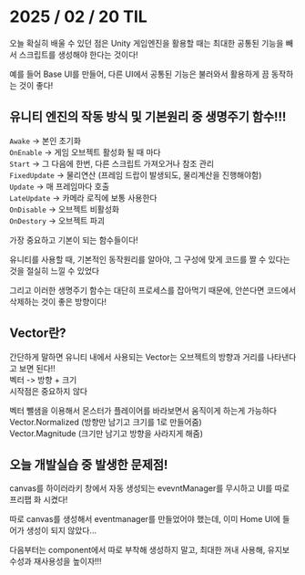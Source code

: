# 2025 / 02 / 20 TIL

오늘 확실히 배울 수 있던 점은 Unity 게임엔진을 활용할 때는 최대한 공통된 기능을 빼서 스크립트를 생성해야 한다는 것이다!

예를 들어 Base UI를 만들어, 다른 UI에서 공통된 기능은 불러와서 활용하게 끔 동작하는 것이 좋다!

## 유니티 엔진의 작동 방식 및 기본원리 중 생명주기 함수!!!

`Awake` -> 본인 초기화  
`OnEnable` -> 게임 오브젝트 활성화 될 때 마다  
`Start` -> 그 다음에 한번, 다른 스크립트 가져오거나 참조 관리  
`FixedUpdate` -> 물리연산 (프레임 드랍이 발생되도, 물리계산을 진행해야함)  
`Update` -> 매 프레임마다 호출  
`LateUpdate` -> 카메라 로직에 보통 사용한다    
`OnDisable` -> 오브젝트 비활성화  
`OnDestory` -> 오브젝트 파괴  

가장 중요하고 기본이 되는 함수들이다!  

유니티를 사용할 때, 기본적인 동작원리를 알아야, 그 구성에 맞게 코드를 짤 수 있다는 것을 절실히 느낄 수 있었다  

그리고 이러한 생명주기 함수는 대단히 프로세스를 잡아먹기 때문에, 안쓴다면 코드에서 삭제하는 것이 좋은 방향이다!

## Vector란?

간단하게 말하면 유니티 내에서 사용되는 Vector는 오브젝트의 방향과 거리를 나타낸다고 보면 된다!!  
벡터 -> 방향 + 크기  
시작점은 중요하지 않다  

벡터 뺄샘을 이용해서 몬스터가 플레이어를 바라보면서 움직이게 하는게 가능하다  
Vector.Normalized (방향만 남기고 크기를 1로 만들어줌)  
Vector.Magnitude (크기만 남기고 방향을 사라지게 해줌)  

## 오늘 개발실습 중 발생한 문제점!
canvas를 하이러라키 창에서 자동 생성되는 evevntManager를 무시하고 UI를 따로 프리팹 화 시켰다!

따로 canvas를 생성해서 eventmanager를 만들었어야 했는데, 이미 Home UI에 들어가 생성이 되지 않았다...

다음부터는 component에서 따로 부착해 생성하지 말고, 최대한 꺼내 사용해, 유지보수성과 재사용성을 높이자!!!
